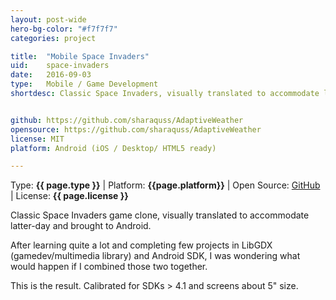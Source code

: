 ```yaml
---
layout: post-wide
hero-bg-color: "#f7f7f7"
categories: project

title:  "Mobile Space Invaders"
uid:    space-invaders
date:   2016-09-03
type:   Mobile / Game Development
shortdesc: Classic Space Invaders, visually translated to accommodate latter-day and brought to Android (and iOS).


github: https://github.com/sharaquss/AdaptiveWeather
opensource: https://github.com/sharaquss/AdaptiveWeather
license: MIT
platform: Android (iOS / Desktop/ HTML5 ready)

---
```


<p class="meta">Type: <strong>{{ page.type }}</strong>  |  Platform: <strong>{{page.platform}}</strong>  |  Open Source: <a href="{{page.github}}">GitHub</a>  |  License: <strong>{{ page.license }}</strong></p>

<p> Classic Space Invaders game clone, visually translated to accommodate latter-day and brought to Android. <p>

<p> After learning quite a lot and completing few projects in LibGDX (gamedev/multimedia library) and Android SDK, I was wondering what would happen if I combined those two together.</p>

<p> This is the result. Calibrated for SDKs > 4.1 and screens about 5" size.</p>